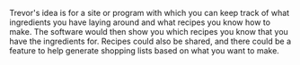 Trevor's idea is for a site or program with which you can keep track of what ingredients you have laying around and what recipes you know how to make. The software would then show you which recipes you know that you have the ingredients for. Recipes could also be shared, and there could be a feature to help generate shopping lists based on what you want to make.